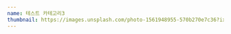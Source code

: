 ```yaml
---
name: 테스트 카테고리3
thumbnail: https://images.unsplash.com/photo-1561948955-570b270e7c36?ixlib=rb-1.2.1&ixid=MnwxMjA3fDB8MHxwaG90by1wYWdlfHx8fGVufDB8fHx8&auto=format&fit=crop&w=601&q=80
---
```

